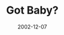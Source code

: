 ---
layout: message
category: message
series: "Got Christmas?"
title: "Got Baby?"
date: 2002-12-07
message_id: 252
---